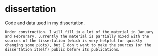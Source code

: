 # dissertation
Code and data used in my dissertation.

```
Under construction. I will fill in a lot of the material in January and Februrary. Currently the material is partially mixed with the sources of the dissertation (which is very helpful for quickly changing some plots), but I don't want to make the sources (or the dissertation itself) public before its publications.
```
